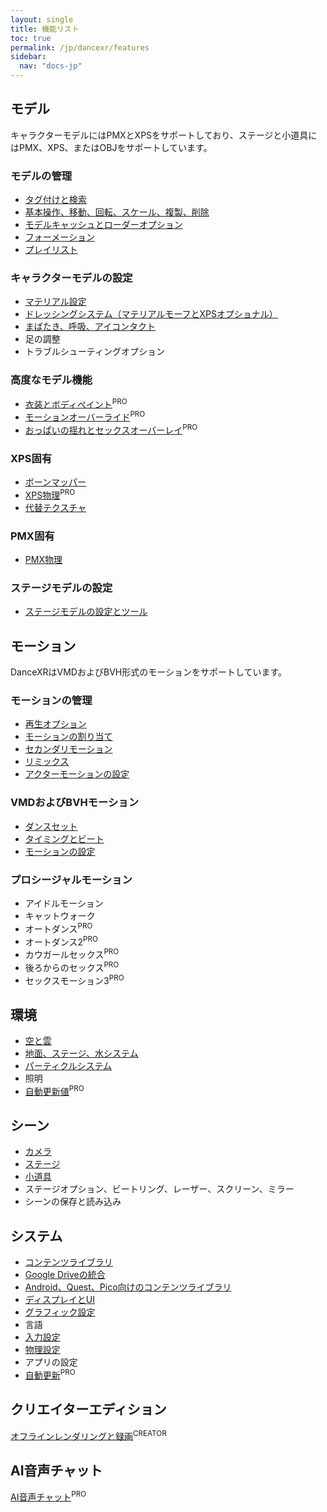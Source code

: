 ```yaml
---
layout: single
title: 機能リスト
toc: true
permalink: /jp/dancexr/features
sidebar:
  nav: "docs-jp"
---
```


## モデル
キャラクターモデルにはPMXとXPSをサポートしており、ステージと小道具にはPMX、XPS、またはOBJをサポートしています。

### モデルの管理
* [タグ付けと検索](features/tagging)
* [基本操作、移動、回転、スケール、複製、削除](features/actor_tools)
* [モデルキャッシュとローダーオプション](features/loader_options)
* [フォーメーション](features/formation)
* [プレイリスト](features/actor_playlist)


### キャラクターモデルの設定
* [マテリアル設定](features/material_settings)
* [ドレッシングシステム（マテリアルモーフとXPSオプショナル）](features/optionals)
* [まばたき、呼吸、アイコンタクト](features/eyecontact)
* 足の調整
* トラブルシューティングオプション


### 高度なモデル機能
* [衣装とボディペイント](features/outfit_body_paint)<sup>PRO</sup>
* [モーションオーバーライド](features/motion_override)<sup>PRO</sup>
* [おっぱいの揺れとセックスオーバーレイ](features/boob_shake_sex_overlay)<sup>PRO</sup>


### XPS固有
* [ボーンマッパー](features/bone_mapper.md)
* [XPS物理](features/xps_physics)<sup>PRO</sup>
* [代替テクスチャ](features/alternative_textures)


### PMX固有
* [PMX物理](features/pmx_physics)


### ステージモデルの設定
* [ステージモデルの設定とツール](feature/stages)


## モーション
DanceXRはVMDおよびBVH形式のモーションをサポートしています。


### モーションの管理
* [再生オプション](features/playback_options)
* [モーションの割り当て](features/assign_motion)
* [セカンダリモーション](features/secondary_motion)
* [リミックス](features/remix)
* [アクターモーションの設定](features/actor_motion_settings)


### VMDおよびBVHモーション
* [ダンスセット](features/dance_set)
* [タイミングとビート](features/music_timing)
* [モーションの設定](features/motion_settings)


### プロシージャルモーション
* アイドルモーション
* キャットウォーク
* オートダンス<sup>PRO</sup>
* オートダンス2<sup>PRO</sup>
* カウガールセックス<sup>PRO</sup>
* 後ろからのセックス<sup>PRO</sup>
* セックスモーション3<sup>PRO</sup>


## 環境
* [空と雲](features/skymap)
* [地面、ステージ、水システム](features/ground)
* [パーティクルシステム](features/particles)
* 照明
* [自動更新値](features/autoupdate)<sup>PRO</sup>

## シーン
* [カメラ](features/camera)
* [ステージ](features/stages)
* [小道具](features/props)
* ステージオプション、ビートリング、レーザー、スクリーン、ミラー
* シーンの保存と読み込み

## システム
* [コンテンツライブラリ](preparecontent)
* [Google Driveの統合](features/googledrive)
* [Android、Quest、Pico向けのコンテンツライブラリ](content_android_quest)
* [ディスプレイとUI](features/display_settings)
* [グラフィック設定](features/graphics)
* 言語
* [入力設定](features/controls)
* [物理設定](features/system_physics)
* アプリの設定
* [自動更新](features/autoupdate)<sup>PRO</sup>

## クリエイターエディション
[オフラインレンダリングと録画](creator.md)<sup>CREATOR</sup>

## AI音声チャット
[AI音声チャット](ai_chat)<sup>PRO</sup>